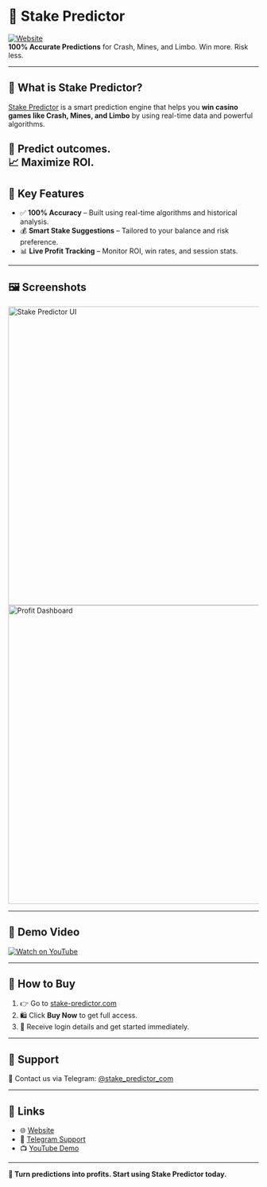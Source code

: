 # 🎯 Stake Predictor

[![Website](https://img.shields.io/badge/Visit-Website-blue)](https://www.stake-predictor.com/)  
**100% Accurate Predictions** for Crash, Mines, and Limbo. Win more. Risk less.

---

## 🚀 What is Stake Predictor?

[Stake Predictor](https://www.stake-predictor.com/) is a smart prediction engine that helps you **win casino games like Crash, Mines, and Limbo** by using real-time data and powerful algorithms.

🎲 Predict outcomes.  
📈 Maximize ROI.  
---

## 🧠 Key Features

- ✅ **100% Accuracy** – Built using real-time algorithms and historical analysis.
- 💰 **Smart Stake Suggestions** – Tailored to your balance and risk preference.
- 📊 **Live Profit Tracking** – Monitor ROI, win rates, and session stats.

---

## 🖼️ Screenshots

<img src="https://www.stake-predictor.com/images/working-predictor1.jpg" alt="Stake Predictor UI" width="600"/>

<img src="https://www.stake-predictor.com/images/working-predictor2.jpg" alt="Profit Dashboard" width="600"/>

---

## 🎥 Demo Video

[![Watch on YouTube]()]()

---

## 🛒 How to Buy

1. 👉 Go to [stake-predictor.com](https://www.stake-predictor.com/)
2. 🛍️ Click **Buy Now** to get full access.
3. 📧 Receive login details and get started immediately.

---

## 🙋 Support

📩 Contact us via Telegram: [@stake_predictor_com](https://t.me/stake_predictor_com)

---

## 🔗 Links

- 🌐 [Website](https://www.stake-predictor.com/)
- 💬 [Telegram Support](https://t.me/stake_predictor_com)
- 📺 [YouTube Demo](https://www.youtube.com/watch?v=cAwPqq-el3g)

---

**💸 Turn predictions into profits. Start using Stake Predictor today.**
